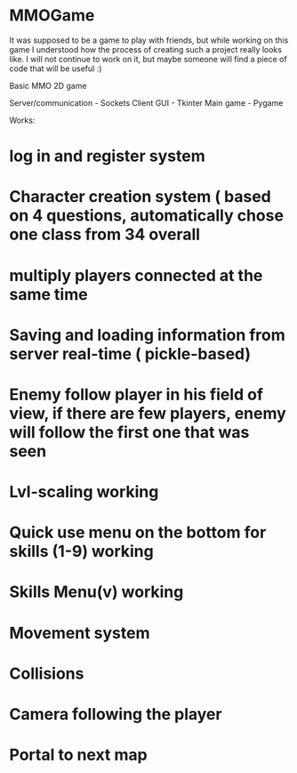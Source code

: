 # MMOGame

It was supposed to be a game to play with friends, but while working on this game I understood how the process of creating such a project really looks like. 
I will not continue to work on it, but maybe someone will find a piece of code that will be useful :)

Basic MMO 2D game 

Server/communication - Sockets
Client GUI - Tkinter
Main game - Pygame

Works:
# log in and register system
# Character creation system ( based on 4 questions, automatically  chose one class from 34 overall
# multiply players connected at the same time 
# Saving and loading information from server real-time ( pickle-based)
# Enemy follow player in his field of view, if there are few players, enemy will follow the first one that was seen
# Lvl-scaling working 
# Quick use menu on the bottom for skills (1-9) working
# Skills Menu(v) working
# Movement system
# Collisions
# Camera following the player
# Portal to next map 
